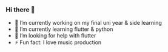 ### Hi there 👋

- 🔭 I’m currently working on my final uni year & side learning
- 🌱 I’m currently learning flutter & python
- 🤔 I’m looking for help with flutter
- ⚡ Fun fact: I love music production

